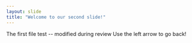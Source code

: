 ```yaml
---
layout: slide
title: "Welcome to our second slide!"
---
```

The first file test -- modified during review
Use the left arrow to go back!
